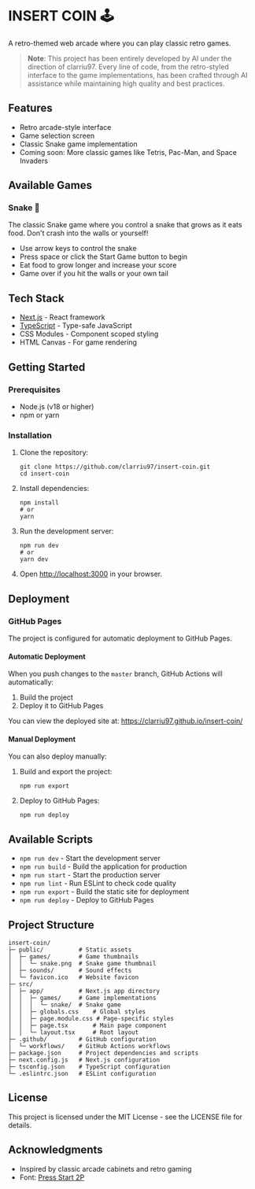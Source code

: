 # INSERT COIN 🕹️

A retro-themed web arcade where you can play classic retro games.

> **Note**: This project has been entirely developed by AI under the direction of clarriu97. Every line of code, from the retro-styled interface to the game implementations, has been crafted through AI assistance while maintaining high quality and best practices.

## Features

- Retro arcade-style interface
- Game selection screen
- Classic Snake game implementation
- Coming soon: More classic games like Tetris, Pac-Man, and Space Invaders

## Available Games

### Snake 🐍
The classic Snake game where you control a snake that grows as it eats food. Don't crash into the walls or yourself!
- Use arrow keys to control the snake
- Press space or click the Start Game button to begin
- Eat food to grow longer and increase your score
- Game over if you hit the walls or your own tail

## Tech Stack

- [Next.js](https://nextjs.org/) - React framework
- [TypeScript](https://www.typescriptlang.org/) - Type-safe JavaScript
- CSS Modules - Component scoped styling
- HTML Canvas - For game rendering

## Getting Started

### Prerequisites

- Node.js (v18 or higher)
- npm or yarn

### Installation

1. Clone the repository:
   ```
   git clone https://github.com/clarriu97/insert-coin.git
   cd insert-coin
   ```

2. Install dependencies:
   ```
   npm install
   # or
   yarn
   ```

3. Run the development server:
   ```
   npm run dev
   # or
   yarn dev
   ```

4. Open [http://localhost:3000](http://localhost:3000) in your browser.

## Deployment

### GitHub Pages

The project is configured for automatic deployment to GitHub Pages.

#### Automatic Deployment

When you push changes to the `master` branch, GitHub Actions will automatically:
1. Build the project
2. Deploy it to GitHub Pages

You can view the deployed site at: https://clarriu97.github.io/insert-coin/

#### Manual Deployment

You can also deploy manually:

1. Build and export the project:
   ```
   npm run export
   ```

2. Deploy to GitHub Pages:
   ```
   npm run deploy
   ```

## Available Scripts

- `npm run dev` - Start the development server
- `npm run build` - Build the application for production
- `npm run start` - Start the production server
- `npm run lint` - Run ESLint to check code quality
- `npm run export` - Build the static site for deployment
- `npm run deploy` - Deploy to GitHub Pages

## Project Structure

```
insert-coin/
├─ public/          # Static assets
│  ├─ games/        # Game thumbnails
│  │  └─ snake.png  # Snake game thumbnail
│  ├─ sounds/       # Sound effects
│  └─ favicon.ico   # Website favicon
├─ src/
│  ├─ app/          # Next.js app directory
│  │  ├─ games/     # Game implementations
│  │  │  └─ snake/  # Snake game
│  │  ├─ globals.css    # Global styles
│  │  ├─ page.module.css # Page-specific styles
│  │  ├─ page.tsx       # Main page component
│  │  └─ layout.tsx     # Root layout
├─ .github/         # GitHub configuration
│  └─ workflows/    # GitHub Actions workflows
├─ package.json     # Project dependencies and scripts
├─ next.config.js   # Next.js configuration
├─ tsconfig.json    # TypeScript configuration
└─ .eslintrc.json   # ESLint configuration
```

## License

This project is licensed under the MIT License - see the LICENSE file for details.

## Acknowledgments

- Inspired by classic arcade cabinets and retro gaming
- Font: [Press Start 2P](https://fonts.google.com/specimen/Press+Start+2P) 